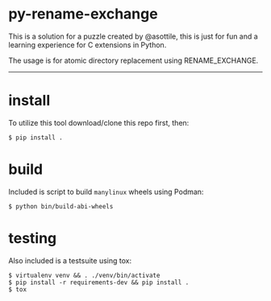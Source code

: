 # py-rename-exchange

This is a solution for a puzzle created by @asottile, this is just for fun and a learning experience for C
extensions in Python.

The usage is for atomic directory replacement using RENAME_EXCHANGE.

---

# install

To utilize this tool download/clone this repo first, then:

```console
$ pip install .
```

# build

Included is script to build `manylinux` wheels using Podman:

```console
$ python bin/build-abi-wheels
```

# testing

Also included is a testsuite using tox:

```console
$ virtualenv venv && . ./venv/bin/activate
$ pip install -r requirements-dev && pip install .
$ tox
```
